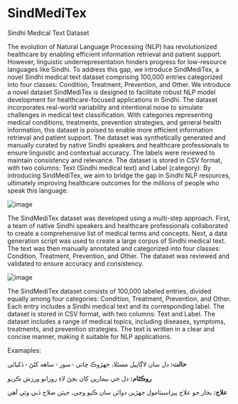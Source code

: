 # SindMediTex
Sindhi Medical Text Dataset

The evolution of Natural Language Processing (NLP) has revolutionized healthcare by enabling efficient information retrieval and patient support. However, linguistic underrepresentation hinders progress for low-resource languages like Sindhi. To address this gap, we introduce SindMediTex, a novel Sindhi medical text dataset comprising 100,000 entries categorized into four classes: Condition, Treatment, Prevention, and Other. We introduce a novel dataset SindMediTex is designed to facilitate robust NLP model development for healthcare-focused applications in Sindhi. The dataset incorporates real-world variability and intentional noise to simulate challenges in medical text classification. With categories representing medical conditions, treatments, prevention strategies, and general health information, this dataset is poised to enable more efficient information retrieval and patient support. 
The dataset was synthetically generated and manually curated by native Sindhi speakers and healthcare professionals to ensure linguistic and contextual accuracy. The labels were reviewed to maintain consistency and relevance. The dataset is stored in CSV format, with two columns: Text (Sindhi medical text) and Label (category). By introducing SindMediTex, we aim to bridge the gap in Sindhi NLP resources, ultimately improving healthcare outcomes for the millions of people who speak this language.

![image](https://github.com/user-attachments/assets/b8de0d12-c8df-47b8-a530-3b3378d79559)

The SindMediTex dataset was developed using a multi-step approach. First, a team of native Sindhi speakers and healthcare professionals collaborated to create a comprehensive list of medical terms and concepts. Next, a data generation script was used to create a large corpus of Sindhi medical text. The text was then manually annotated and categorized into four classes: Condition, Treatment, Prevention, and Other. The dataset was reviewed and validated to ensure accuracy and consistency.

![image](https://github.com/user-attachments/assets/757646c5-9ac7-451b-afc3-add42cfbb2df)

The SindMediTex dataset consists of 100,000 labeled entries, divided equally among four categories: Condition, Treatment, Prevention, and Other. Each entry includes a Sindhi medical text and its corresponding label. The dataset is stored in CSV format, with two columns: Text and Label. The dataset includes a range of medical topics, including diseases, symptoms, treatments, and prevention strategies. The text is written in a clear and concise manner, making it suitable for NLP applications.

Examaples:

**حالت:**  دل سان لاڳاپيل مسئلا، جهڙوڪ ڇاتي ۾ سور ۽ ساهه کڻڻ ۾ ڏکيائي

**روڪٿام:**  دل جي بيمارين کان بچڻ لاءِ روزانو ورزش ڪريو

**علاج:** بخار جو علاج پيراسيٽامول جهڙين دوائن سان ڪيو وڃي، جيئن صلاح ڏني وئي آهي
